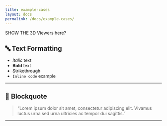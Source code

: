 ```yaml
---
title: example-cases
layout: docs
permalink: /docs/example-cases/
---
```



SHOW THE 3D Viewers here?


## 🔤 Text Formatting

- *Italic* text  
- **Bold** text  
- ~~Strikethrough~~  
- `Inline code` example

---

## 📜 Blockquote

> “Lorem ipsum dolor sit amet, consectetur adipiscing elit. Vivamus luctus urna sed urna ultricies ac tempor dui sagittis.”

---